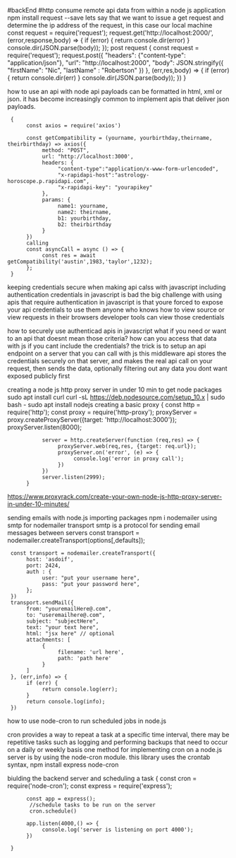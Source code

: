 #backEnd #http
consume remote api data from within a node js application 
     npm install request --save
     lets say that we want to issue a get request and determine the ip address of the request, in this case our local machine
          const request = require('request');
          request.get('http://localhost:2000/',(error,response,body) => {
               if (error) {
                    return console.dir(error)
               }
               console.dir(JSON.parse(body));
          });
          post request {
               const request = require('request');
               request.post({
                    "headers": {"content-type": "application/json"},
                    "url": "http://localhost:2000",
                    "body": JSON.stringify({
                         "firstName": "Nic",
                         "lastName" : "Robertson"
                    })
               }, (err,res,body) => {
                    if (error) {
                         return console.dir(err)
                    }
                    console.dir(JSON.parse(body));
               })
          }
     
how to use an api with node
     api payloads can be formatted in html, xml or json. it has become increasingly common to implement apis that deliver json payloads.

     {
          const axios = require('axios')
     
          const getCompatibility = (yourname, yourbirthday,theirname, theirbirthday) => axios({
               method: "POST",
               url: "http://localhost:3000',
               headers: {
                    "content-type":"application/x-www-form-urlencoded",
                    "x-rapidapi-host":"astrology-horoscope.p.rapidapi.com",
                    "x-rapidapi-key": "yourapikey"
               },
               params: {
                    name1: yourname, 
                    name2: theirname,
                    b1: yourbirthday,
                    b2: theirbirthday
               }
          })
          calling 
          const asyncCall = async () => {
               const res = await getCompatibility('austin',1983,'taylor',1232);
          };
     }
     
keeping credentials secure when making api calss with javascript 
     including authentication credentials in javascript is bad
          the big challenge with using apis that require authentication in javascript is that youre forced to expose your api credentials to use them 
          anyone who knows how to view source or view requests in their browsers developer tools can view those credentials

how to securely use authenticad apis in javascript
     what if you need or want to an api that doesnt mean those criteria? how can you access that data with js if you cant include the credentials?
     the trick is to setup an api endpoint on a server that you can call with js
     this middleware api stores the credentials securely on that server, and makes the real api call on your request, then sends the data, optionally filtering out any data you dont want exposed publicly first 

creating a node js http proxy server in under 10 min 
     to get node packages 
          sudo apt install curl 
          curl -sL https://deb.nodesource.com/setup_10.x | sudo bash -
          sudo apt install nodejs 
     creating a basic proxy 
          {
               const http = require('http');
               const proxy = require('http-proxy');
               proxyServer = proxy.createProxyServer({target: 'http://localhost:3000'});
               proxyServer.listen(8000);

               server = http.createServer(function (req,res) => {
                    proxyServer.web(req,res, {target: req.url});
                    proxyServer.on('error', (e) => {
                         console.log('error in proxy call');
                    })
               })
               server.listen(2999);
          }
https://www.proxyrack.com/create-your-own-node-js-http-proxy-server-in-under-10-minutes/

sending emails with node.js 
     importing packages 
          npm i nodemailer
using smtp for nodemailer transport 
     smtp is a protocol for sending email messages between servers 
          const transport = nodemailer.createTransport(options[,defaults]);
     
     const transport = nodemailer.createTransport({
          host: 'asdoif',
          port: 2424,
          auth : {
               user: "put your username here",
               pass: "put your password here",
          };
     })
     transport.sendMail({
          from: "youremailHere@.com",
          to: "useremailhere@.com",
          subject: "subjectHere",
          text: "your text here",
          html: "jsx here" // optional
          attachments: [
               {
                    filename: 'url here',
                    path: 'path here'
               }
          ]
     }, (err,info) => {
          if (err) {
               return console.log(err);
          }
          return console.log(info);
     })

how to use node-cron to run scheduled jobs in node.js 

cron provides a way to repeat a task at a specific time interval, there may be repetitive tasks such as logging and performing backups that need to occur on a daily or weekly basis 
one method for implementing cron on a node.js server is by using the node-cron module. this library uses the crontab syntax, 
      npm install express node-cron

biulding the backend server and scheduling a task 
     {
          const cron = require('node-cron');
          const express = require('express');

          const app = express();
           //schedule tasks to be run on the server 
           cron.schedule()

          app.listen(4000,() => {
               console.log('server is listening on port 4000');
          })
          
     }
     